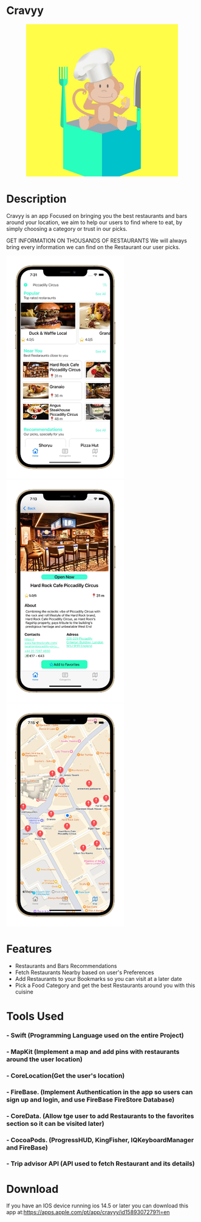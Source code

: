 # Cravyy

<p align="center">
   <img src="screenshots/logo.jpg" width="400" alt="[]"/>
</p>

# Description

Cravyy is an app Focused on bringing you the best restaurants and bars around your location, we aim to help our users to find where to eat, by simply choosing a category or trust in our picks.


GET INFORMATION ON THOUSANDS OF RESTAURANTS
We will always bring every information we can find on the Restaurant our user picks.






<p float="left">
  <img src="screenshots/ss3.jpg" width="310" />
  <img src="screenshots/ss1.jpg" width="310" /> 
  <img src="screenshots/ss2.jpg" width="310" />
</p>

# Features
- Restaurants and Bars Recommendations
- Fetch Restaurants Nearby based on user's Preferences
- Add Restaurants to your Bookmarks so you can visit at a later date
- Pick a Food Category and get the best Restaurants around you with this cuisine


# Tools Used
### -  Swift  (Programming Language used on the entire Project)
### - MapKit  (Implement a map and add pins with restaurants around the user location)
### - CoreLocation(Get the user's location)
### - FireBase. (Implement Authentication in the app so users can sign up and login, and use FireBase FireStore Database)
### - CoreData. (Allow tge user to add Restaurants to the favorites section so it can be visited later)
### - CocoaPods. (ProgressHUD, KingFisher, IQKeyboardManager and FireBase)
### - Trip advisor API  (API used to fetch Restaurant and its details)
# Download
If you have an IOS device running ios 14.5 or later you can download this app at:https://apps.apple.com/pt/app/cravyy/id1589307279?l=en






